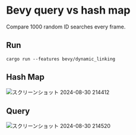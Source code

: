 # Bevy query vs hash map

Compare 1000 random ID searches every frame.

## Run

```shell
cargo run --features bevy/dynamic_linking
```

## Hash Map

![スクリーンショット 2024-08-30 214412](https://github.com/user-attachments/assets/7810d635-ee53-4240-9faf-55df7306bd2b)

## Query

![スクリーンショット 2024-08-30 214520](https://github.com/user-attachments/assets/fa844f37-0b31-4734-8f5f-9bae0e3801ff)
